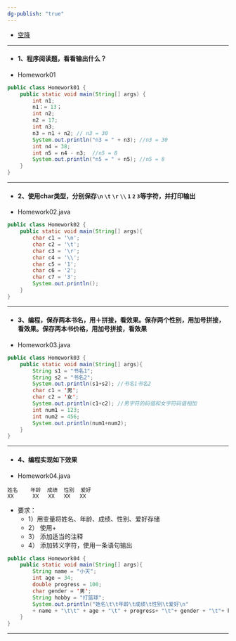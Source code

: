 ```yaml
---
dg-publish: "true"
---
```

- [空降](https://www.bilibili.com/video/BV1fh411y7R8?t=15.8&p=60) 
- ---
- #### 1、程序阅读题，看看输出什么？
- Homework01
```java
public class Homework01 {
	public static void main(String[] args) {
		int n1;
		n1：= 13；
		int n2;
		n2 = 17;
		int n3;
		n3 = n1 + n2; // n3 = 30
		System.out.println("n3 = " + n3); //n3 = 30
		int n4 = 38;
		int n5 = n4 - n3;  //n5 = 8
		System.out.println("n5 = " + n5); //n5 = 8
	}
}
```
---
- #### 2、使用char类型，分别保存`\n` `\t` `\r` `\\` `1` `2` `3`等字符，并打印输出
- Homework02.java
```java
public class Homework02 {
	public static void main(String[] args){
		char c1 = '\n';
		char c2 = '\t';
		char c3 = '\r';
		char c4 = '\\';
		char c5 = '1';
		char c6 = '2';
		char c7 = '3';
		System.out.println();
	}
}
```
---
- #### 3、编程，保存两本书名，用＋拼接，看效果。保存两个性别，用加号拼接，看效果。保存两本书价格，用加号拼接，看效果
- Homework03.java
```java
public class Homework03 {
	public static void main(String[] args){
		String s1 = "书名1";
		String s2 = "书名2";
		System.out.println(s1+s2); //书名1书名2
		char c1 = '男';
		char c2 = '女';
		System.out.println(c1+c2); //男字符的码值和女字符码值相加
		int num1 = 123;
		int num2 = 456;
		System.out.println(num1+num2);
	}
}
```
---
- #### 4、编程实现如下效果 
- Homework04.java
```
姓名    年龄  成绩  性别  爱好
XX      XX   XX   XX   XX
```
- 要求：
	- 1）用变量将姓名、年龄、成绩、性别、爱好存储
	- 2） 使用+
	- 3） 添加适当的注释
	- 4） 添加转义字符，使用一条语句输出
```java
public class Homework04 {
	public static void main(String[] args){
		String name = "小天";
		int age = 34;
		double progress = 100;
		char gender = '男';
		String hobby = "打篮球";
		System.out.println("姓名\t\t年龄\t成绩\t性别\t爱好\n"
		+ name + "\t\t" + age + "\t" + progress+ "\t"+ gender + "\t"+ hobby);
	}
}
```
- --